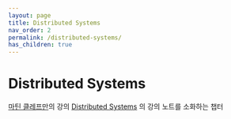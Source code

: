 ```yaml
---
layout: page
title: Distributed Systems
nav_order: 2
permalink: /distributed-systems/
has_children: true
---
```


# Distributed Systems
 [마틴 클레프만](https://martin.kleppmann.com/)의 강의 [Distributed
 Systems](https://www.youtube.com/watch?v=UEAMfLPZZhE&list=PLeKd45zvjcDFUEv_ohr_HdUFe97RItdiB)
 의 강의 노트를 소화하는 챕터
